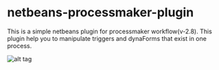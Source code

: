 # netbeans-processmaker-plugin
This is a simple netbeans plugin for processmaker  workflow(v-2.8). This plugin help you to manipulate triggers and dynaForms that exist in one process.

![alt tag](https://raw.githubusercontent.com/omidd1315/netbeans-processmaker-plugin/master/nbproject/screenshot.png)
